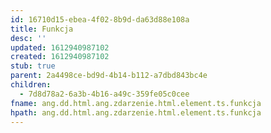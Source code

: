 ```yaml
---
id: 16710d15-ebea-4f02-8b9d-da63d88e108a
title: Funkcja
desc: ''
updated: 1612940987102
created: 1612940987102
stub: true
parent: 2a4498ce-bd9d-4b14-b112-a7dbd843bc4e
children:
  - 7d8d78a2-6a3b-4b16-a49c-359fe05c0cee
fname: ang.dd.html.ang.zdarzenie.html.element.ts.funkcja
hpath: ang.dd.html.ang.zdarzenie.html.element.ts.funkcja
---
```



